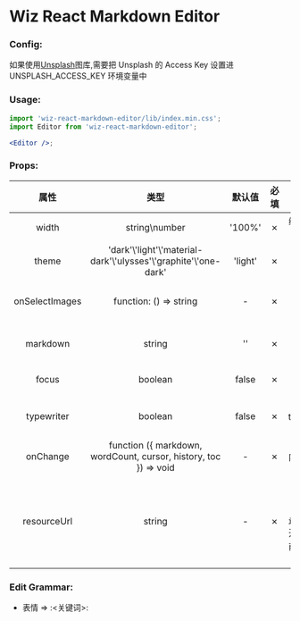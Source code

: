 # Wiz React Markdown Editor

### Config:

如果使用[Unsplash](https://unsplash.com/)图库,需要把 Unsplash 的 Access Key 设置进 UNSPLASH_ACCESS_KEY 环境变量中

### Usage:

```jsx
import 'wiz-react-markdown-editor/lib/index.min.css';
import Editor from 'wiz-react-markdown-editor';

<Editor />;
```

### Props:

|      属性      |                              类型                              | 默认值  | 必填 |            描述            |
| :------------: | :------------------------------------------------------------: | :-----: | :--: | :------------------------: |
|     width      |                         string\number                          | '100%'  |  ✗   |   编辑器可编辑的最大宽度   |
|     theme      | 'dark'\\'light'\\'material-dark'\\'ulysses'\\'graphite'\\'one-dark' | 'light' |  ✗   |         编辑器主题         |
| onSelectImages |                     function: () => string                     |    -    |  ✗   | 选择图片函数, 返回资源路径 |
|    markdown    |                             string                             |   ''    |  ✗   |       初始化时的 markdown 源码        |
|     focus      |                            boolean                             |  false  |  ✗   |    是否打开 focus 模式     |
|typewriter|boolean|false|✗|是否打开 typewriter 模式|
|    onChange    |                 function ({ markdown, wordCount, cursor, history, toc }) => void                  |    -    |  ✗   |        内容改变事件        |
| resourceUrl | string | - | ✗ | 图片资源路基,在添加路径为`index_files/`开头图片资源前面添加的资源路径 |

### Edit Grammar:

- 表情 => :<关键词>:
